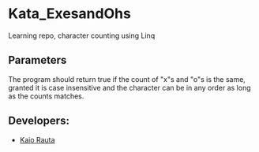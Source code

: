 # Kata_ExesandOhs
 Learning repo, character counting using Linq
 
 ## Parameters
 
 The program should return true if the count of "x"s and "o"s is the same, granted it is case insensitive and the character can
 be in any order as long as the counts matches.
 
 ## Developers:

- [Kaio Rauta](https://www.linkedin.com/in/kaio-rauta/)
